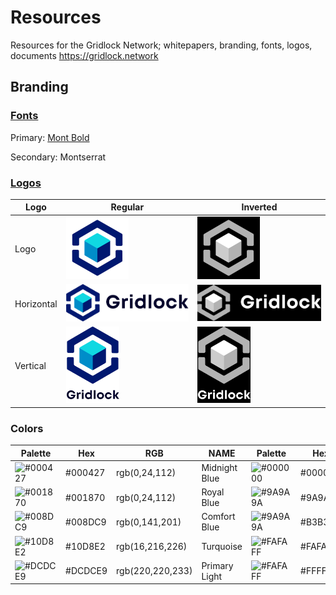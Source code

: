 # Resources
Resources for the Gridlock Network; whitepapers, branding, fonts, logos, documents https://gridlock.network

## Branding

### [Fonts](/fonts/Fonts.pdf)
Primary: [Mont Bold](/fonts)

Secondary: Montserrat

### [Logos](/logos/png)
|Logo|Regular|Inverted|
|---|---|---|
|Logo| <img src="./logos/png/BG Logo.png" width="100"/> | <img src="./logos/png/BG Inverted Logo.png" width="100"/> |
|Horizontal| <img src="./logos/png/BG Logo HText.png" width="275"/> | <img src="./logos/png/BG Inverted Logo HText.png" width="275"/> |
|Vertical| <img src="./logos/png/BG Logo VText.png" width="85"/> | <img src="./logos/png/BG Inverted Logo VText.png" width="85"/> |



### Colors

| Palette | Hex     | RGB     | NAME        | Palette            | Hex                | RGB     | NAME                   |
|---------|---------|---------|-------------|--------------------|--------------------|---------|------------------------|
| ![#000427](http://via.placeholder.com/15/000427/000000?text=+) | #000427 | rgb(0,24,112) | Midnight Blue | ![#000000](http://via.placeholder.com/15/000000/000000?text=+) | #000000 | rgb(0,0,0) | Black |
| ![#001870](http://via.placeholder.com/15/001870/000000?text=+)            | #001870  |     rgb(0,24,112)     | Royal Blue | ![#9A9A9A](http://via.placeholder.com/15/9A9A9A/000000?text=+) | #9A9A9A | rgb(154,154,154) | Dark Grey   |
| ![#008DC9](http://via.placeholder.com/15/008DC9/000000?text=+)           | #008DC9    |     rgb(0,141,201)        | Comfort Blue        | ![#9A9A9A](http://via.placeholder.com/15/B3B3B3/000000?text=+) | #B3B3B3 | rgb(179,179,179) | Grey        |
| ![#10D8E2](http://via.placeholder.com/15/10D8E2/000000?text=+)            | #10D8E2    |     rgb(16,216,226)        | Turquoise      | ![#FAFAFF](http://via.placeholder.com/15/FAFAFF/000000?text=+) | #FAFAFF | rgb(250,250,255) | Ghost White |
| ![#DCDCE9](http://via.placeholder.com/15/dcdcE9/000000?text=+) | #DCDCE9 |     rgb(220,220,233)| Primary Light| ![#FAFAFF](http://via.placeholder.com/15/ffffff/000000?text=+)          | #FFFFFF       | rgb(255,255,255) | White  |
